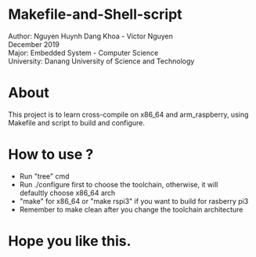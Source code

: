 # Makefile-and-Shell-script
Author: Nguyen Huynh Dang Khoa - Victor Nguyen  
December 2019  
Major: Embedded System - Computer Science  
University: Danang University of Science and Technology  
# About
This project is to learn cross-compile on x86_64 and arm_raspberry, using  
Makefile and script to build and configure.  
# How to use ?
- Run "tree" cmd  
- Run ./configure first to choose the toolchain, otherwise, it will   
  defaultly choose x86_64 arch  
- "make" for x86_64 or "make rspi3" if you want to build for rasberry pi3  
- Remember to make clean after you change the toolchain architecture  
# Hope you like this.
